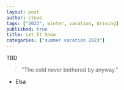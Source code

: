 ```yaml
---
layout: post
author: steve
tags: ["2023", winter, vacation, driving]
published: true
title: Let It Snow
categories: ["summer vacation 2023"]
---
```


TBD

> "The cold never bothered by anyway."

- Elsa

